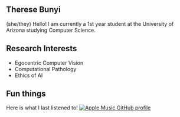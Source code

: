 ## Therese Bunyi 
(she/they)
Hello! I am currently a 1st year student at the University of Arizona studying Computer Science. 
<!--
[![Apple Music GitHub profile](https://music-profile.rayriffy.com/theme/light.svg?uid=001343.e2733dcb3d6649ef9a2c3ea0b6912792.0027)](https://music-profile.rayriffy.com)
-->
Research Interests
-
- Egocentric Computer Vision
- Computational Pathology
- Ethics of AI 

Fun things
-
Here is what I last listened to! 
[![Apple Music GitHub profile](https://music-profile.rayriffy.com/theme/light.svg?uid=001343.e2733dcb3d6649ef9a2c3ea0b6912792.0027)](https://music-profile.rayriffy.com)

